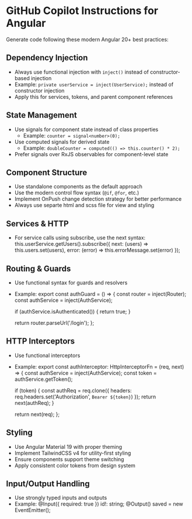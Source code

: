 # GitHub Copilot Instructions for Angular

Generate code following these modern Angular 20+ best practices:

## Dependency Injection
- Always use functional injection with `inject()` instead of constructor-based injection
- Example: `private userService = inject(UserService);` instead of constructor injection
- Apply this for services, tokens, and parent component references

## State Management
- Use signals for component state instead of class properties
  - Example: `counter = signal<number>(0);`
- Use computed signals for derived state
  - Example: `doubleCounter = computed(() => this.counter() * 2);`
- Prefer signals over RxJS observables for component-level state

## Component Structure
- Use standalone components as the default approach
- Use the modern control flow syntax (`@if`, `@for`, etc.)
- Implement OnPush change detection strategy for better performance
- Always use separte html and scss file for view and styling

## Services & HTTP
- For service calls using subscribe, use the next syntax:
  this.userService.getUsers().subscribe({
    next: (users) => this.users.set(users),
    error: (error) => this.errorMessage.set(error)
  });

## Routing & Guards
- Use functional syntax for guards and resolvers
- Example:
  export const authGuard = () => {
    const router = inject(Router);
    const authService = inject(AuthService);
    
    if (authService.isAuthenticated()) {
      return true;
    }
    
    return router.parseUrl('/login');
  };

## HTTP Interceptors
- Use functional interceptors
- Example:
  export const authInterceptor: HttpInterceptorFn = (req, next) => {
    const authService = inject(AuthService);
    const token = authService.getToken();
    
    if (token) {
      const authReq = req.clone({
        headers: req.headers.set('Authorization', `Bearer ${token}`)
      });
      return next(authReq);
    }
    
    return next(req);
  };

## Styling
- Use Angular Material 19 with proper theming
- Implement TailwindCSS v4 for utility-first styling
- Ensure components support theme switching
- Apply consistent color tokens from design system

## Input/Output Handling
- Use strongly typed inputs and outputs
- Example:
  @Input({ required: true }) id!: string;
  @Output() saved = new EventEmitter<User>();
